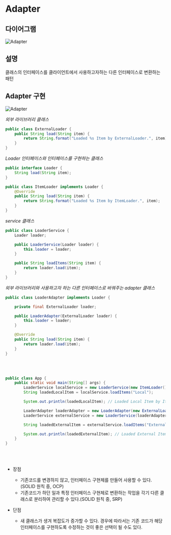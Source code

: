 # Adapter

## 다이어그램

![Adapter](@src/adapter_diagram.png)

## 설명

클래스의 인터페이스를 클라이언트에서 사용하고자하는 다른 인터페이스로 변환하는 패턴

## Adapter 구현

![Adapter](@src/adapter_diagram_2.png)

_외부 라이브러리 클래스_
```java
public class ExternalLoader {
    public String load(String item) {
        return String.format("Loaded %s Item by ExternalLoader.", item);
    }
}
```

_Loader 인터페이스와 인터페이스를 구현하는 클래스_
```java 
public interface Loader {
    String load(String item);
}

public class ItemLoader implements Loader {
    @Override
    public String load(String item) {
        return String.format("Loaded %s Item by ItemLoader.", item);
    }
}
```

_service 클래스_
```java
public class LoaderService {
    Loader loader;

    public LoaderService(Loader loader) {
        this.loader = loader;
    }

    public String loadItems(String item) {
        return loader.load(item);
    }
}
```

_외부 라이브러리와 사용하고자 하는 다른 인터페이스로 바꿔주는 adapter 클래스_
```java
public class LoaderAdapter implements Loader {

    private final ExternalLoader loader;

    public LoaderAdapter(ExternalLoader loader) {
        this.loader = loader;
    }

    @Override
    public String load(String item) {
        return loader.load(item);
    }
}
```

<br><br>

```java
public class App {
    public static void main(String[] args) {
        LoaderService localService = new LoaderService(new ItemLoader());
        String loadedLocalItem = localService.loadItems("Local");

        System.out.println(loadedLocalItem); // Loaded Local Item by ItemLoader.

        LoaderAdapter loaderAdapter = new LoaderAdapter(new ExternalLoader());
        LoaderService externalService = new LoaderService(loaderAdapter);

        String loadedExternalItem = externalService.loadItems("External");

        System.out.println(loadedExternalItem); // Loaded External Item by ExternalLoader.
    }
}
```

<br><br>

* 장점
    * 기존코드를 변경하지 않고, 인터페이스 구현체를 만들어 사용할 수 있다.(SOLID 원칙 중, OCP)
    * 기존코드가 하던 일과 특정 인터페이스 구현체로 변환하는 작업을 각기 다른 클래스로 분리하여 관리할 수 있다.(SOLID 원칙 중, SRP)

* 단점
    * 새 클래스가 생겨 복잡도가 증가할 수 있다. 경우에 따라서는 기존 코드가 해당 인터페이스를 구현하도록 수정하는 것이 좋은 선택이 될 수도 있다.